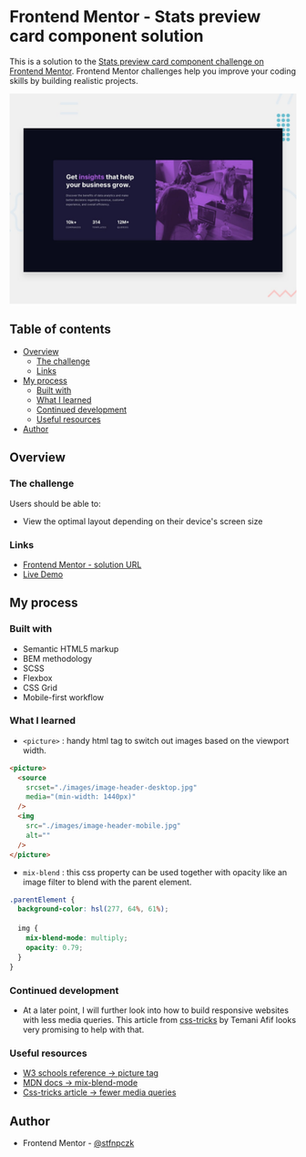 # Frontend Mentor - Stats preview card component solution

This is a solution to the [Stats preview card component challenge on Frontend Mentor](https://www.frontendmentor.io/challenges/stats-preview-card-component-8JqbgoU62). Frontend Mentor challenges help you improve your coding skills by building realistic projects.

![Design preview for Stats preview card component](./images/desktop-preview.jpg)

## Table of contents

- [Overview](#overview)
  - [The challenge](#the-challenge)
  - [Links](#links)
- [My process](#my-process)
  - [Built with](#built-with)
  - [What I learned](#what-i-learned)
  - [Continued development](#continued-development)
  - [Useful resources](#useful-resources)
- [Author](#author)
<!-- - [Acknowledgments](#acknowledgments) -->

## Overview

### The challenge

Users should be able to:

- View the optimal layout depending on their device's screen size


### Links


- [Frontend Mentor - solution URL](https://www.frontendmentor.io/solutions/stats-card-component-using-flexbox-and-scss-D4KyAx5Nb)
- [Live Demo](https://stfnpczk.github.io/stats-preview-card-component/)

## My process

### Built with

- Semantic HTML5 markup
- BEM methodology
- SCSS
- Flexbox
- CSS Grid
- Mobile-first workflow

### What I learned

- `<picture>` : handy html tag to switch out images based on the viewport width.

```html
<picture>
  <source
    srcset="./images/image-header-desktop.jpg"
    media="(min-width: 1440px)"
  />
  <img
    src="./images/image-header-mobile.jpg"
    alt=""
  />
</picture>
```

- `mix-blend` : this css property can be used together with opacity like an image filter to blend with the parent element.

```scss
.parentElement {
  background-color: hsl(277, 64%, 61%);

  img {
    mix-blend-mode: multiply;
    opacity: 0.79;
  }
}
```

### Continued development

- At a later point, I will further look into how to build responsive websites with less media queries. This article from [css-tricks](https://css-tricks.com/responsive-layouts-fewer-media-queries/) by Temani Afif looks very promising to help with that.

### Useful resources



- [W3 schools reference -> picture tag ](https://www.w3schools.com/tags/tag_picture.asp) 
- [MDN docs -> mix-blend-mode](https://developer.mozilla.org/en-US/docs/Web/CSS/mix-blend-mode) 
- [Css-tricks article -> fewer media queries](https://css-tricks.com/responsive-layou%20ts-fewer-media-queries/)

## Author

- Frontend Mentor - [@stfnpczk](https://www.frontendmentor.io/profile/stfnpczk)

<!-- - Website - [Add your name here](https://www.your-site.com) -->
<!-- - Twitter - [@yourusername](https://www.twitter.com/yourusername) -->

<!-- ## Acknowledgments
**ADD TEXT**
This is where you can give a hat tip to anyone who helped you out on this project. Perhaps you worked in a team or got some inspiration from someone else's solution. This is the perfect place to give them some credit. -->
